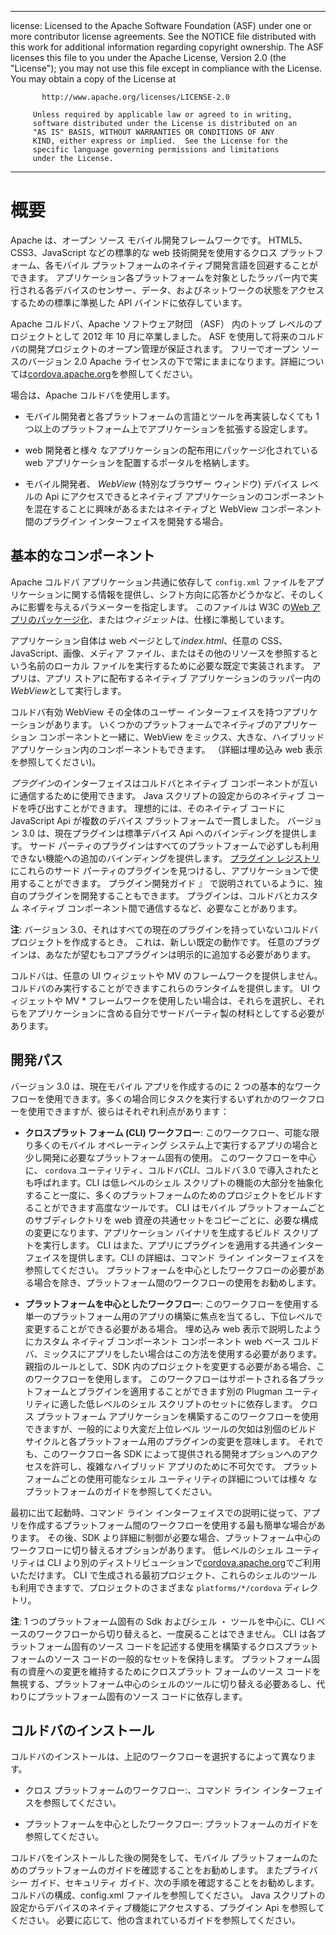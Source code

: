 * * *

license: Licensed to the Apache Software Foundation (ASF) under one or more contributor license agreements. See the NOTICE file distributed with this work for additional information regarding copyright ownership. The ASF licenses this file to you under the Apache License, Version 2.0 (the "License"); you may not use this file except in compliance with the License. You may obtain a copy of the License at

           http://www.apache.org/licenses/LICENSE-2.0
    
         Unless required by applicable law or agreed to in writing,
         software distributed under the License is distributed on an
         "AS IS" BASIS, WITHOUT WARRANTIES OR CONDITIONS OF ANY
         KIND, either express or implied.  See the License for the
         specific language governing permissions and limitations
         under the License.
    

* * *

# 概要

Apache は、オープン ソース モバイル開発フレームワークです。 HTML5、CSS3、JavaScript などの標準的な web 技術開発を使用するクロス プラットフォーム、各モバイル プラットフォームのネイティブ開発言語を回避することができます。 アプリケーション各プラットフォームを対象としたラッパー内で実行される各デバイスのセンサー、データ、およびネットワークの状態をアクセスするための標準に準拠した API バインドに依存しています。

Apache コルドバ、Apache ソフトウェア財団 （ASF） 内のトップ レベルのプロジェクトとして 2012 年 10 月に卒業しました。 ASF を使用して将来のコルドバの開発プロジェクトのオープン管理が保証されます。 フリーでオープン ソースのバージョン 2.0 Apache ライセンスの下で常にままになります。詳細については[cordova.apache.org][1]を参照してください。

 [1]: http://cordova.apache.org

場合は、Apache コルドバを使用します。

*   モバイル開発者と各プラットフォームの言語とツールを再実装しなくても 1 つ以上のプラットフォーム上でアプリケーションを拡張する設定します。

*   web 開発者と様々 なアプリケーションの配布用にパッケージ化されている web アプリケーションを配置するポータルを格納します。

*   モバイル開発者、 *WebView* (特別なブラウザー ウィンドウ) デバイス レベルの Api にアクセスできるとネイティブ アプリケーションのコンポーネントを混在することに興味があるまたはネイティブと WebView コンポーネント間のプラグイン インターフェイスを開発する場合。

## 基本的なコンポーネント

Apache コルドバ アプリケーション共通に依存して `config.xml` ファイルをアプリケーションに関する情報を提供し、シフト方向に応答かどうかなど、そのしくみに影響を与えるパラメーターを指定します。 このファイルは W3C の[Web アプリのパッケージ化][2]、または*ウィジェット*は、仕様に準拠しています。

 [2]: http://www.w3.org/TR/widgets/

アプリケーション自体は web ページとして*index.html*、任意の CSS、JavaScript、画像、メディア ファイル、またはその他のリソースを参照するという名前のローカル ファイルを実行するために必要な既定で実装されます。 アプリは、アプリ ストアに配布するネイティブ アプリケーションのラッパー内の*WebView*として実行します。

コルドバ有効 WebView その全体のユーザー インターフェイスを持つアプリケーションがあります。 いくつかのプラットフォームでネイティブのアプリケーション コンポーネントと一緒に、WebView をミックス、大きな、ハイブリッド アプリケーション内のコンポーネントもできます。 （詳細は埋め込み web 表示を参照してください)。

*プラグイン*のインターフェイスはコルドバとネイティブ コンポーネントが互いに通信するために使用できます。 Java スクリプトの設定からのネイティブ コードを呼び出すことができます。 理想的には、そのネイティブ コードに JavaScript Api が複数のデバイス プラットフォームで一貫しました。 バージョン 3.0 は、現在プラグインは標準デバイス Api へのバインディングを提供します。 サード パーティのプラグインはすべてのプラットフォームで必ずしも利用できない機能への追加のバインディングを提供します。 [プラグイン レジストリ][3]にこれらのサード パーティのプラグインを見つけるし、アプリケーションで使用することができます。 プラグイン開発ガイド 』 で説明されているように、独自のプラグインを開発することもできます。 プラグインは、コルドバとカスタム ネイティブ コンポーネント間で通信するなど、必要なことがあります。

 [3]: http://plugins.cordova.io

**注**: バージョン 3.0、それはすべての現在のプラグインを持っていないコルドバ プロジェクトを作成するとき。 これは、新しい既定の動作です。 任意のプラグインは、あなたが望むもコアプラグインは明示的に追加する必要があります。

コルドバは、任意の UI ウィジェットや MV のフレームワークを提供しません。 コルドバのみ実行することができますこれらのランタイムを提供します。 UI ウィジェットや MV * フレームワークを使用したい場合は、それらを選択し、それらをアプリケーションに含める自分でサードパーティ製の材料としてする必要があります。

## 開発パス

バージョン 3.0 は、現在モバイル アプリを作成するのに 2 つの基本的なワークフローを使用できます。多くの場合同じタスクを実行するいずれかのワークフローを使用できますが、彼らはそれぞれ利点があります：

*   **クロスプラット フォーム (CLI) ワークフロー**: このワークフロー、可能な限り多くのモバイル オペレーティング システム上で実行するアプリの場合と少し開発に必要なプラットフォーム固有の使用。 このワークフローを中心に、 `cordova` ユーティリティ、コルドバ*CLI*、コルドバ 3.0 で導入されたとも呼ばれます。CLI は低レベルのシェル スクリプトの機能の大部分を抽象化すること一度に、多くのプラットフォームのためのプロジェクトをビルドすることができます高度なツールです。 CLI はモバイル プラットフォームごとのサブディレクトリを web 資産の共通セットをコピーごとに、必要な構成の変更になります、アプリケーション バイナリを生成するビルド スクリプトを実行します。 CLI はまた、アプリにプラグインを適用する共通インターフェイスを提供します。CLI の詳細は、コマンド ライン インターフェイスを参照してください。 プラットフォームを中心としたワークフローの必要がある場合を除き、プラットフォーム間のワークフローの使用をお勧めします。

*   **プラットフォームを中心としたワークフロー**: このワークフローを使用する単一のプラットフォーム用のアプリの構築に焦点を当てるし、下位レベルで変更することができる必要がある場合。 埋め込み web 表示で説明したようにカスタム ネイティブ コンポーネント コンポーネント web ベース コルドバ、ミックスにアプリをしたい場合はこの方法を使用する必要があります。 親指のルールとして、SDK 内のプロジェクトを変更する必要がある場合、このワークフローを使用します。 このワークフローはサポートされる各プラットフォームとプラグインを適用することができます別の Plugman ユーティリティに適した低レベルのシェル スクリプトのセットに依存します。 クロス プラットフォーム アプリケーションを構築するこのワークフローを使用できますが、一般的により大変だ上位レベル ツールの欠如は別個のビルド サイクルと各プラットフォーム用のプラグインの変更を意味します。 それでも、このワークフロー各 SDK によって提供される開発オプションへのアクセスを許可し、複雑なハイブリッド アプリのために不可欠です。 プラットフォームごとの使用可能なシェル ユーティリティの詳細については様々 なプラットフォームのガイドを参照してください。

最初に出て起動時、コマンド ライン インターフェイスでの説明に従って、アプリを作成するプラットフォーム間のワークフローを使用する最も簡単な場合があります。 その後、SDK より詳細に制御が必要な場合、プラットフォーム中心のワークフローに切り替えるオプションがあります。 低レベルのシェル ユーティリティは CLI より別のディストリビューションで[cordova.apache.org][1]でご利用いただけます。 CLI で生成される最初プロジェクト、これらのシェルのツールも利用できますで、プロジェクトのさまざまな `platforms/*/cordova` ディレクトリ。

**注**: 1 つのプラットフォーム固有の Sdk およびシェル ・ ツールを中心に、CLI ベースのワークフローから切り替えると、一度戻ることはできません。 CLI は各プラットフォーム固有のソース コードを記述する使用を構築するクロスプラット フォームのソース コードの一般的なセットを保持します。 プラットフォーム固有の資産への変更を維持するためにクロスプラット フォームのソース コードを無視する、プラットフォーム中心のシェルのツールに切り替える必要あるし、代わりにプラットフォーム固有のソース コードに依存します。

## コルドバのインストール

コルドバのインストールは、上記のワークフローを選択するによって異なります。

*   クロス プラットフォームのワークフロー:、コマンド ライン インターフェイスを参照してください。

*   プラットフォームを中心としたワークフロー: プラットフォームのガイドを参照してください。

コルドバをインストールした後の開発をして、モバイル プラットフォームのためのプラットフォームのガイドを確認することをお勧めします。 またプライバシー ガイド、セキュリティ ガイド、次の手順を確認することをお勧めします。 コルドバの構成、config.xml ファイルを参照してください。 Java スクリプトの設定からデバイスのネイティブ機能にアクセスする、プラグイン Api を参照してください。 必要に応じて、他の含まれているガイドを参照してください。
